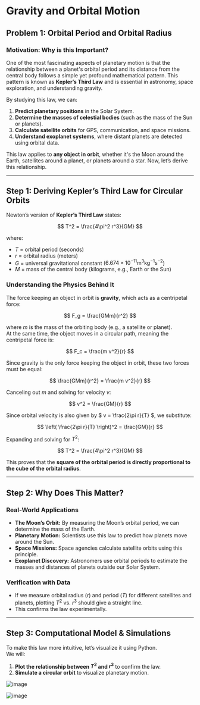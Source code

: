 # Gravity and Orbital Motion

## Problem 1: Orbital Period and Orbital Radius

### **Motivation: Why is this Important?**

One of the most fascinating aspects of planetary motion is that the relationship between a planet's orbital period and its distance from the central body follows a simple yet profound mathematical pattern. This pattern is known as **Kepler’s Third Law** and is essential in astronomy, space exploration, and understanding gravity.  

By studying this law, we can:  
1. **Predict planetary positions** in the Solar System.  
2. **Determine the masses of celestial bodies** (such as the mass of the Sun or planets).  
3. **Calculate satellite orbits** for GPS, communication, and space missions.  
4. **Understand exoplanet systems**, where distant planets are detected using orbital data.  

This law applies to **any object in orbit**, whether it's the Moon around the Earth, satellites around a planet, or planets around a star. Now, let’s derive this relationship.

---

## **Step 1: Deriving Kepler’s Third Law for Circular Orbits**

Newton’s version of **Kepler’s Third Law** states:

$$ T^2 = \frac{4\pi^2 r^3}{GM} $$

where:  
- $T$ = orbital period (seconds)  
- $r$ = orbital radius (meters)  
- $G$ = universal gravitational constant ($6.674 \times 10^{-11} \text{m}^3 \text{kg}^{-1} \text{s}^{-2}$)  
- $M$ = mass of the central body (kilograms, e.g., Earth or the Sun)

### **Understanding the Physics Behind It**
The force keeping an object in orbit is **gravity**, which acts as a centripetal force:

$$ F_g = \frac{GMm}{r^2} $$

where $m$ is the mass of the orbiting body (e.g., a satellite or planet).  
At the same time, the object moves in a circular path, meaning the centripetal force is:

$$ F_c = \frac{m v^2}{r} $$

Since gravity is the only force keeping the object in orbit, these two forces must be equal:

$$ \frac{GMm}{r^2} = \frac{m v^2}{r} $$

Canceling out $m$ and solving for velocity $v$:

$$ v^2 = \frac{GM}{r} $$

Since orbital velocity is also given by $ v = \frac{2\pi r}{T} $, we substitute:

$$ \left( \frac{2\pi r}{T} \right)^2 = \frac{GM}{r} $$

Expanding and solving for $T^2$:

$$ T^2 = \frac{4\pi^2 r^3}{GM} $$

This proves that the **square of the orbital period is directly proportional to the cube of the orbital radius**.

---

## **Step 2: Why Does This Matter?**

### **Real-World Applications**
- **The Moon’s Orbit:** By measuring the Moon’s orbital period, we can determine the mass of the Earth.  
- **Planetary Motion:** Scientists use this law to predict how planets move around the Sun.  
- **Space Missions:** Space agencies calculate satellite orbits using this principle.  
- **Exoplanet Discovery:** Astronomers use orbital periods to estimate the masses and distances of planets outside our Solar System.

### **Verification with Data**
- If we measure orbital radius ($r$) and period ($T$) for different satellites and planets, plotting $T^2$ vs. $r^3$ should give a straight line.
- This confirms the law experimentally.

---

## **Step 3: Computational Model & Simulations**

To make this law more intuitive, let’s visualize it using Python.  
We will:
1. **Plot the relationship between $T^2$ and $r^3$** to confirm the law.
2. **Simulate a circular orbit** to visualize planetary motion.


![image](https://github.com/user-attachments/assets/eb13d284-e24f-49dc-99cd-112cfbb51b0f)

![image](https://github.com/user-attachments/assets/65c421ab-62e2-4c28-b93c-11c3f93cc252)

